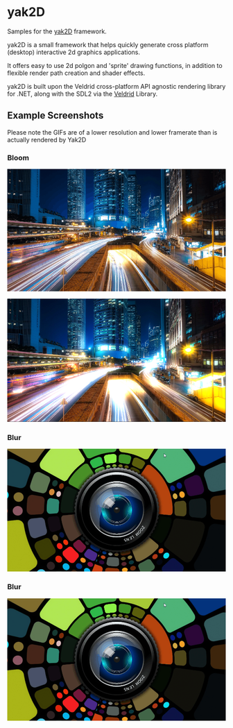 # yak2D

Samples for the [yak2D](https://github.com/AlzPatz/yak2d) framework.

yak2D is a small framework that helps quickly generate cross platform (desktop) interactive 2d graphics applications.

It offers easy to use 2d polgon and 'sprite' drawing functions, in addition to flexible render path creation and shader effects.

yak2D is built upon the Veldrid cross-platform API agnostic rendering library for .NET, along with the SDL2 via the [Veldrid](https://github.com/mellinoe/veldrid) Library.

## Example Screenshots
Please note the GIFs are of a lower resolution and lower framerate than is actually rendered by Yak2D 

### Bloom

![](gifs/bloom.gif)

![](gifs/bloom.PNG)

### Blur

![](gifs/blur.gif)

### Blur

![](gifs/blur.gif)
